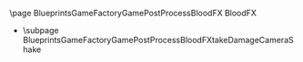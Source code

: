 \page BlueprintsGameFactoryGamePostProcessBloodFX BloodFX
- \subpage BlueprintsGameFactoryGamePostProcessBloodFXtakeDamageCameraShake
